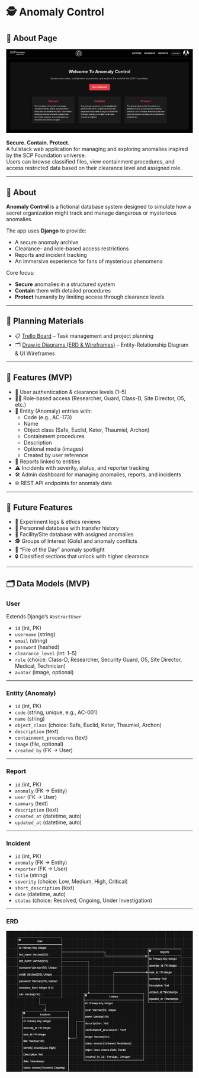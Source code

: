 # 🕵️ Anomaly Control

## 📖 About Page 

![About Page](docs/about-page.png)

**Secure. Contain. Protect.**  
A fullstack web application for managing and exploring anomalies inspired by the SCP Foundation universe.  
Users can browse classified files, view containment procedures, and access restricted data based on their clearance level and assigned role.  

---

## 📖 About

**Anomaly Control** is a fictional database system designed to simulate how a secret organization might track and manage dangerous or mysterious anomalies.  

The app uses **Django** to provide:  
- A secure anomaly archive  
- Clearance- and role-based access restrictions  
- Reports and incident tracking  
- An immersive experience for fans of mysterious phenomena  

Core focus:  
- **Secure** anomalies in a structured system  
- **Contain** them with detailed procedures  
- **Protect** humanity by limiting access through clearance levels  

---

## 📑 Planning Materials

- 📋 [Trello Board](https://trello.com/b/AD2NOa4V/anomaly-control) – Task management and project planning  
- 🗂️ [Draw.io Diagrams (ERD & Wireframes)](https://app.diagrams.net/#G1T4fY1rV5qrs44AFR3wSxxRObTC970gm1#%7B%22pageId%22%3A%22jnQW0kWYOzWuQQ7AjmSw%22%7D) – Entity-Relationship Diagram & UI Wireframes  

---

## 🚀 Features (MVP)

- 🔑 User authentication & clearance levels (1–5)  
- 🧑‍🔬 Role-based access (Researcher, Guard, Class-D, Site Director, O5, etc.)  
- 📂 Entity (Anomaly) entries with:
  - Code (e.g., AC-173)  
  - Name  
  - Object class (Safe, Euclid, Keter, Thaumiel, Archon)  
  - Containment procedures  
  - Description  
  - Optional media (images)  
  - Created by user reference  
- 📝 Reports linked to entities  
- ⚠️ Incidents with severity, status, and reporter tracking  
- 🛠️ Admin dashboard for managing anomalies, reports, and incidents  
- 🌐 REST API endpoints for anomaly data  

---

## 🌟 Future Features

- 📜 Experiment logs & ethics reviews  
- 👥 Personnel database with transfer history  
- 🏢 Facility/Site database with assigned anomalies  
- 🕵️ Groups of Interest (GoIs) and anomaly conflicts  
- 🎲 “File of the Day” anomaly spotlight  
- 🔒 Classified sections that unlock with higher clearance  

---

## 🗂️ Data Models (MVP)

### User
Extends Django’s `AbstractUser`  
- `id` (int, PK)  
- `username` (string)  
- `email` (string)  
- `password` (hashed)  
- `clearance_level` (int: 1–5)  
- `role` (choice: Class-D, Researcher, Security Guard, O5, Site Director, Medical, Technician)  
- `avatar` (image, optional)  

---

### Entity (Anomaly)
- `id` (int, PK)  
- `code` (string, unique, e.g., AC-001)  
- `name` (string)  
- `object_class` (choice: Safe, Euclid, Keter, Thaumiel, Archon)  
- `description` (text)  
- `containment_procedures` (text)  
- `image` (file, optional)  
- `created_by` (FK → User)  

---

### Report
- `id` (int, PK)  
- `anomaly` (FK → Entity)  
- `user` (FK → User)  
- `summary` (text)  
- `description` (text)  
- `created_at` (datetime, auto)  
- `updated_at` (datetime, auto)  

---

### Incident
- `id` (int, PK)  
- `anomaly` (FK → Entity)  
- `reporter` (FK → User)  
- `title` (string)  
- `severity` (choice: Low, Medium, High, Critical)  
- `short_description` (text)  
- `date` (datetime, auto)  
- `status` (choice: Resolved, Ongoing, Under Investigation)  

---

### ERD
![ERD](docs/ERD.png)
